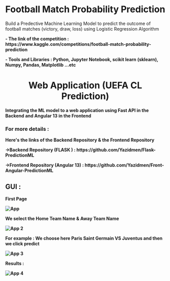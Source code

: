 <h1 style="text-align:center;">Football Match Probability Prediction</h1>

<p> Build a Predective Machine Learning Model to predict the outcome of football matches (victory, draw, loss) using Logistic Regression Algorithm </p>
<p> <strong>- The link of the competition : https://www.kaggle.com/competitions/football-match-probability-prediction </p>
<span> <strong>- Tools and Libraries :</strong> Python, Jupyter Notebook, scikit learn (sklearn), Numpy, Pandas, Matplotlib ...etc </p> <span>
<h1 style="text-align:center;">Web Application (UEFA CL Prediction)</h1>
<p>  Integrating the ML model to a web application using Fast API in the Backend and Angular 13 in the Frontend</p>
  <h3> For more details : </h3>
  <p>Here's the links of the Backend Repository & the Frontend Repository </p>
<p>  <strong>->Backend Repository (FLASK ) :</strong> https://github.com/Yazidmen/Flask-PredictionML </p>
<p>  <strong>->Frontend Repository (Angular 13) :</strong> https://github.com/Yazidmen/Front-Angular-PredictionML </p>

<h2>GUI :</h2>
<p>First Page</p>
  
![App](https://user-images.githubusercontent.com/81382178/169703265-0c6be51f-4607-486f-b2da-70798a6161f5.png)

<p>We select the Home Team Name & Away Team Name</p>

![App 2](https://user-images.githubusercontent.com/81382178/169703303-ca3d291f-de4f-4995-8f03-3284f371c0fd.png)

<p>For example : We choose here Paris Saint Germain VS Juventus and then we click <strong>predict</strong></p>

![App 3](https://user-images.githubusercontent.com/81382178/169703343-855357a2-cffa-47c0-b71d-9fe10b265682.png)

<p>Results :</p>
  
  
![App 4](https://user-images.githubusercontent.com/81382178/169703381-f592264c-ef7b-4ddb-ae7b-33124350122e.png)

